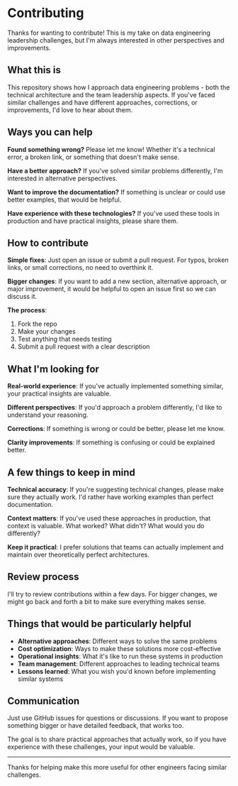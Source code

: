 # Contributing

Thanks for wanting to contribute! This is my take on data engineering leadership challenges, but I'm always interested in other perspectives and improvements.

## What this is

This repository shows how I approach data engineering problems - both the technical architecture and the team leadership aspects. If you've faced similar challenges and have different approaches, corrections, or improvements, I'd love to hear about them.

## Ways you can help

**Found something wrong?** Please let me know! Whether it's a technical error, a broken link, or something that doesn't make sense.

**Have a better approach?** If you've solved similar problems differently, I'm interested in alternative perspectives.

**Want to improve the documentation?** If something is unclear or could use better examples, that would be helpful.

**Have experience with these technologies?** If you've used these tools in production and have practical insights, please share them.

## How to contribute

**Simple fixes**: Just open an issue or submit a pull request. For typos, broken links, or small corrections, no need to overthink it.

**Bigger changes**: If you want to add a new section, alternative approach, or major improvement, it would be helpful to open an issue first so we can discuss it.

**The process**:
1. Fork the repo
2. Make your changes
3. Test anything that needs testing
4. Submit a pull request with a clear description

## What I'm looking for

**Real-world experience**: If you've actually implemented something similar, your practical insights are valuable.

**Different perspectives**: If you'd approach a problem differently, I'd like to understand your reasoning.

**Corrections**: If something is wrong or could be better, please let me know.

**Clarity improvements**: If something is confusing or could be explained better.

## A few things to keep in mind

**Technical accuracy**: If you're suggesting technical changes, please make sure they actually work. I'd rather have working examples than perfect documentation.

**Context matters**: If you've used these approaches in production, that context is valuable. What worked? What didn't? What would you do differently?

**Keep it practical**: I prefer solutions that teams can actually implement and maintain over theoretically perfect architectures.

## Review process

I'll try to review contributions within a few days. For bigger changes, we might go back and forth a bit to make sure everything makes sense.

## Things that would be particularly helpful

- **Alternative approaches**: Different ways to solve the same problems
- **Cost optimization**: Ways to make these solutions more cost-effective
- **Operational insights**: What it's like to run these systems in production
- **Team management**: Different approaches to leading technical teams
- **Lessons learned**: What you wish you'd known before implementing similar systems

## Communication

Just use GitHub issues for questions or discussions. If you want to propose something bigger or have detailed feedback, that works too.

The goal is to share practical approaches that actually work, so if you have experience with these challenges, your input would be valuable.

---

Thanks for helping make this more useful for other engineers facing similar challenges. 